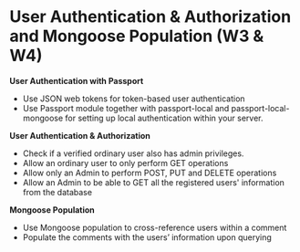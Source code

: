 User Authentication & Authorization and Mongoose Population (W3 & W4)
=======

**User Authentication with Passport**
- Use JSON web tokens for token-based user authentication
- Use Passport module together with passport-local and passport-local-mongoose for setting up local authentication within your server.

**User Authentication & Authorization**
- Check if a verified ordinary user also has admin privileges.
- Allow an ordinary user to only perform GET operations
- Allow only an Admin to perform POST, PUT and DELETE operations
- Allow an Admin to be able to GET all the registered users' information from the database

**Mongoose Population**
- Use Mongoose population to cross-reference users within a comment
- Populate the comments with the users’ information upon querying
